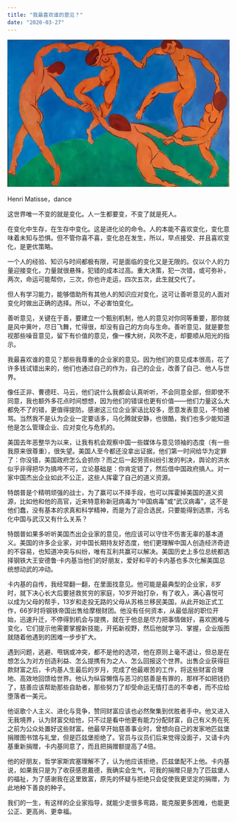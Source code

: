 ```yaml
---
title: "我最喜欢谁的意见？"
date: "2020-03-27"
---
```


  

![连岳文章](images/连岳文章picture-53.jpg)

Henri Matisse，dance

  

这世界唯一不变的就是变化。人一生都要变，不变了就是死人。

  

在变化中生存，在生存中变化。这是进化论的命令。人的本能不喜欢变化，变化意味着未知与恐惧。但不管你喜不喜，变化总在发生，所以，早点接受、并且喜欢变化，是更优策略。

  

一个人的经验、知识与时间都极有限，可是面临的变化又是无限的。仅以个人的力量迎接变化，力量就很悬殊，犯错的成本过高。重大决策，犯一次错，或可弥补，两次，命运可能帮你，三次，你也许走运，四次五次，此生就交代了。  

  

但人有学习能力，能够借助所有其他人的知识应对变化，这可让善听意见的人面对变化时做出正确的选择。所以，不必害怕变化。

  

善听意见，关键在于善，要建立一个甄别机制，他人的意见对你同等重要，那你就是风中黄叶，尽日飞舞，忙得很，却没有自己的方向与生命。善听意见，就是要忽视那些噪音意见，留下有价值的意见，像一棵大树，风吹不走，却要顺从阳光的指示。  

  

我最喜欢谁的意见？那些我尊重的企业家的意见。因为他们的意见成本很高，花了许多钱试错出来的，他们也通过自己的作为，自己的企业，改善了自己、他人与世界。  

  

像任正非、曹德旺、马云，他们说什么我都会认真听听，不会同意全部，但即使不同意，我也额外多花点时间想想，因为他们的错误也更有价值——他们力量这么大都免不了的错，更值得提防。感谢这三位企业家话比较多，愿意发表意见，不怕被骂。当然我不是认为企业一定要话多，马化腾就安静，也很酷，我们也多少能知道他是怎么管理企业、应对变化与危机的。

  

美国去年恶整华为以来，让我有机会观察中国一些媒体与意见领袖的态度（有一些我原来很尊重），很失望。美国人至今都还没拿出证据，他们第一时间给华为定罪了：你没错，美国政府怎么会抓你？而之后一起劳资纠纷引发的判决，舆论的洪水似乎非得把华为搞垮不可，立论基础是：你肯定错了，然后借中国政府搞人。对一家中国杰出企业如此不公正，这些人挥霍了自己的道义资源。

  

特朗普是个精明顽强的战士，为了赢可以不择手段，也可以挥霍掉美国的道义资源，比如他和他的高官，近来特意称新冠病毒为“中国病毒”或“武汉病毒”，这不是他们蠢，没有基本的求真和科学精神，而是为了迎合选民，只要能得到选票，污名化中国与武汉又有什么关系？

  

特朗普如果多听听美国杰出企业家的意见，他应该可以守住不伤害无辜的基本道义。美国的许多企业家，对中国长期持友好态度，他们更理解中国人创造经济奇迹的不容易，也知道冲突与纠纷，唯有互利共赢可以解决。美国历史上多位总统都选择钢铁大王安德鲁·卡内基当他们的好朋友，爱好和平的卡内基也多次化解美国总统想动武的冲动。

  

卡内基的自传，我经常翻一翻，在里面找意见。他可能是最典型的企业家，8岁时，就下决心长大后要拯救贫穷的家庭，10岁开始打杂，有了收入，满心喜悦可以成为父母的帮手，13岁和走投无路的父母从苏格兰移民美国，从此开始正式工作，66岁时将钢铁帝国出售给摩根财团。他没有任何资本，从最低层的职位开始，迅速升迁，不停得到机会与提携，就在于他总是尽力把事情做好，喜欢困难与变化，它们提示他需要掌握新技能，开拓新视野，然后他就学习、掌握，企业版图就随着他遇到的困难一步步扩大。

  

遇到问题，逃避、甩锅或冲突，都不是他的选项，他在原则上毫不退让，但总是在想怎么为对方创造利益、怎么提携有为之人、怎么回报这个世界。出售企业获得巨款财富之后，卡内基人生最后的岁月，完成了他最艰苦的工作，将这些财富合理地、高效地回馈给世界。他认为纵容懒惰与恶习的慈善是有罪的，那样不如把钱扔了，慈善应该帮助那些自助者，那些努力了却受命运无情打击的不幸者，而不应给堕落者一美元。

  

他讴歌个人主义、进化与竞争，赞同财富应该也必然聚集到优胜者手中。他又进入无我境界，认为财富交给他，只不过是看中他更有能力分配财富，自己有义务在死之前为公众处置好这些财富。他最早开始慈善事业时，曾想向自己的发家地匹兹堡捐赠图书馆与礼堂，但是匹兹堡拒绝了。官员与议员们后来觉得没面子，又请卡内基重新捐赠，卡内基同意了，而且把捐赠额提高了4倍。

  

他的好朋友，哲学家斯宾塞理解不了，认为他应该拒绝，匹兹堡配不上他。卡内基说，如果我只是为了收获感恩戴德，我确实会生气，可我的捐赠只是为了匹兹堡人的福祉，为了感谢我在这里致富，原先的怀疑与拒绝只会促使我更坚定的捐赠，为此地种下善良的种子。

  

我们的一生，有这样的企业家指导，就能少走很多弯路，能克服更多困难，也能更公正、更高尚、更幸福。
